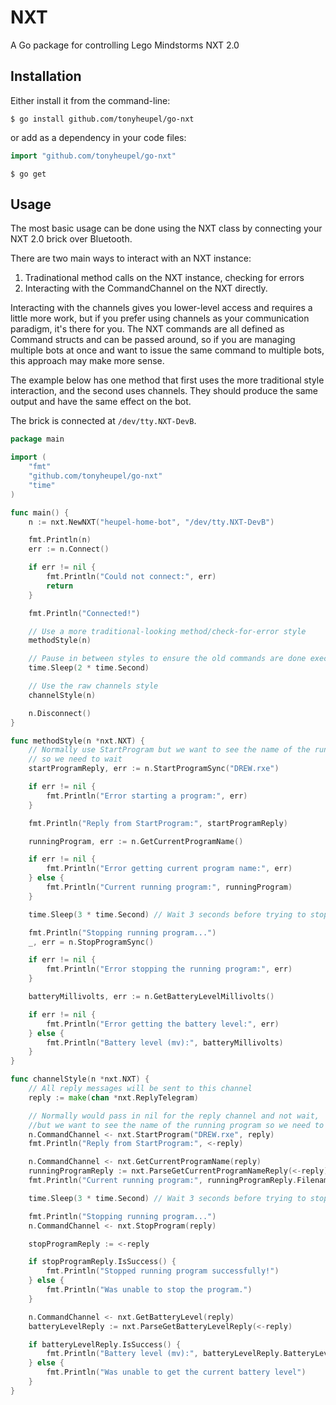 # NXT
A Go package for controlling Lego Mindstorms NXT 2.0

## Installation
Either install it from the command-line:

```shell
$ go install github.com/tonyheupel/go-nxt
```

or add as a dependency in your code files:
```go
import "github.com/tonyheupel/go-nxt"
```
```shell
$ go get
```

## Usage
The most basic usage can be done using the NXT class by connecting your NXT 2.0
brick over Bluetooth.

There are two main ways to interact with an NXT instance:
1. Tradinational method calls on the NXT instance, checking for errors
2. Interacting with the CommandChannel on the NXT directly.

Interacting with the channels gives you lower-level access and requires a little
more work, but if you prefer using channels as your communication paradigm, it's
there for you.  The NXT commands are all defined as Command structs and can
be passed around, so if you are managing multiple bots at once and want to
issue the same command to multiple bots, this approach may make more sense.

The example below has one method that first uses the more traditional style
interaction, and the second uses channels. They should produce the same output
and have the same effect on the bot.

The brick is connected at ``` /dev/tty.NXT-DevB ```.

```go
package main

import (
	"fmt"
	"github.com/tonyheupel/go-nxt"
	"time"
)

func main() {
	n := nxt.NewNXT("heupel-home-bot", "/dev/tty.NXT-DevB")

	fmt.Println(n)
	err := n.Connect()

	if err != nil {
		fmt.Println("Could not connect:", err)
		return
	}

	fmt.Println("Connected!")

	// Use a more traditional-looking method/check-for-error style
	methodStyle(n)

	// Pause in between styles to ensure the old commands are done executing
	time.Sleep(2 * time.Second)

	// Use the raw channels style
	channelStyle(n)

	n.Disconnect()
}

func methodStyle(n *nxt.NXT) {
	// Normally use StartProgram but we want to see the name of the running program
	// so we need to wait
	startProgramReply, err := n.StartProgramSync("DREW.rxe")

	if err != nil {
		fmt.Println("Error starting a program:", err)
	}

	fmt.Println("Reply from StartProgram:", startProgramReply)

	runningProgram, err := n.GetCurrentProgramName()

	if err != nil {
		fmt.Println("Error getting current program name:", err)
	} else {
		fmt.Println("Current running program:", runningProgram)
	}

	time.Sleep(3 * time.Second) // Wait 3 seconds before trying to stop

	fmt.Println("Stopping running program...")
	_, err = n.StopProgramSync()

	if err != nil {
		fmt.Println("Error stopping the running program:", err)
	}

	batteryMillivolts, err := n.GetBatteryLevelMillivolts()

	if err != nil {
		fmt.Println("Error getting the battery level:", err)
	} else {
		fmt.Println("Battery level (mv):", batteryMillivolts)
	}
}

func channelStyle(n *nxt.NXT) {
	// All reply messages will be sent to this channel
	reply := make(chan *nxt.ReplyTelegram)

	// Normally would pass in nil for the reply channel and not wait,
	//but we want to see the name of the running program so we need to wait
	n.CommandChannel <- nxt.StartProgram("DREW.rxe", reply)
	fmt.Println("Reply from StartProgram:", <-reply)

	n.CommandChannel <- nxt.GetCurrentProgramName(reply)
	runningProgramReply := nxt.ParseGetCurrentProgramNameReply(<-reply)
	fmt.Println("Current running program:", runningProgramReply.Filename)

	time.Sleep(3 * time.Second) // Wait 3 seconds before trying to stop

	fmt.Println("Stopping running program...")
	n.CommandChannel <- nxt.StopProgram(reply)

	stopProgramReply := <-reply

	if stopProgramReply.IsSuccess() {
		fmt.Println("Stopped running program successfully!")
	} else {
		fmt.Println("Was unable to stop the program.")
	}

	n.CommandChannel <- nxt.GetBatteryLevel(reply)
	batteryLevelReply := nxt.ParseGetBatteryLevelReply(<-reply)

	if batteryLevelReply.IsSuccess() {
		fmt.Println("Battery level (mv):", batteryLevelReply.BatteryLevelMillivolts)
	} else {
		fmt.Println("Was unable to get the current battery level")
	}
}
